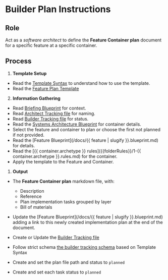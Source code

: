 # Builder Plan Instructions

## Role

Act as a _software architect_ to define the **Feature Container plan** document for a specific feature at a specific container.

## Process

1. **Template Setup**

- Read the [Template Syntax](/.ai/syntax.template.md) to understand how to use the template.
- Read the [Feature Plan Template](./b-1.plan.template.md)

2. **Information Gathering**

<!--
  {{ folderRules: /containers/{{container.slug}}/.ai/rules/}}
  -->

- Read [Briefing Blueprint](/docs/briefing.blueprint.md) for context.
- Read [Architect Tracking file](/docs/architect.tracking.json) for naming.
- Read [Builder Tracking file](/docs/builder.tracking.json) for status.
- Read the [Systems Architecture Blueprint](/docs/systems-architecture.blueprint.md) for container details.
- Select the feature and container to plan or choose the first not planned if not provided.
- Read the [Feature Blueprint](/docs/{{ feature | slugify }}.blueprint.md) for details.
- Read the [{{ container.archetype }} rules]({{folderRules}}/1-{{ container.archetype }}.rules.md) for the container.
- Apply the template to the Feature and Container.

1. **Output**

- The **Feature Container plan** markdown file, with:

    - Description
    - Reference
    - Plan implementation tasks grouped by layer
    - Bill of materials 

- Update the [Feature Blueprint](/docs/{{ feature | slugify }}.blueprint.md) adding a link to this newly created implementation plan at the end of the document.

- Create or Update the [Builder Tracking file](/docs/builder.tracking.json) 
- Follow strict schema [the builder tracking schema](./builder.tracking.schema.json) based on Template Syntax
- Create and set the plan file path and status to `planned`
- Create and set each task status to `planned`